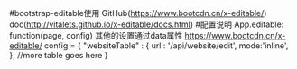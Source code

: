 #bootstrap-editable使用
GitHub(https://www.bootcdn.cn/x-editable/)
doc(http://vitalets.github.io/x-editable/docs.html)
#配置说明
App.editable: function(page, config)
其他的设置通过data属性
https://www.bootcdn.cn/x-editable/
config = {
	"websiteTable" : {
		url : '/api/website/edit',
		mode:'inline',
	},
	//more table goes here
}
